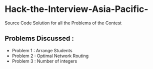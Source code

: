 # Hack-the-Interview-Asia-Pacific-
Source Code Solution for all the Problems of the Contest

<h2>Problems Discussed :</h2>
<ul>
  <li> Problem 1 : Arrange Students</li>
  <li> Problem 2 : Optimal Network Routing</li>
  <li> Problem 3 : Number of integers</li>
</ul>
